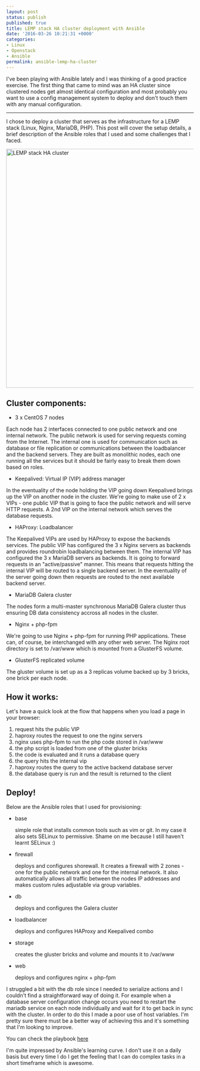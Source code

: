 ```yaml
---
layout: post
status: publish
published: true
title: LEMP stack HA cluster deployment with Ansible
date: '2016-03-26 10:21:31 +0000'
categories:
- Linux
- Openstack
- Ansible
permalink: ansible-lemp-ha-cluster
---
```


I've been playing with Ansible lately and I was thinking of a good practice exercise. The first thing that came to mind was an HA cluster since clustered nodes get almost identical configuration and most probably you want to use a config management system to deploy and don't touch them with any manual configuration. 

___

I chose to deploy a cluster that serves as the infrastructure for a LEMP stack (Linux, Nginx, MariaDB, PHP). 
This post will cover the setup details, a brief description of the Ansible roles that I used and some challenges that I faced.

<a href="{{'/public/images/lempha.jpg' | prepend: site.baseurl | prepend: site.url }}"><img src="{{'/public/images/lempha.jpg' | prepend: site.baseurl | prepend: site.url }}" alt="LEMP stack HA cluster" width="800" height="640"/></a>

## Cluster components:
 
- 3 x CentOS 7 nodes

Each node has 2 interfaces connected to one public network and one internal network. The public network is used for serving requests coming from the Internet. The internal one is used for communication such as database or file replication or communications between the loadbalancer and the backend servers.
   They are built as monolithic nodes, each one running all the services but it should be fairly easy to break them down based on roles.

- Keepalived: Virtual IP (VIP) address manager

In the eventuality of the node holding the VIP going down Keepalived brings up the VIP on another node in the cluster. We're going to make use of 2 x VIPs - one public VIP that is going to face the public network and will serve HTTP requests. A 2nd VIP on the internal network which serves the database requests.

- HAProxy: Loadbalancer

The Keepalived VIPs are used by HAProxy to expose the backends services. The public VIP has configured the 3 x Nginx servers as backends and provides roundrobin loadbalancing between them. The internal VIP has configured the 3 x MariaDB servers as backends. It is going to forward requests in an "active/passive" manner. This means that requests hitting the internal VIP will be routed to a single backend server. In the eventuality of the server going down then requests are routed to the next available backend server.

- MariaDB Galera cluster

The nodes form a multi-master synchronous MariaDB Galera cluster thus ensuring DB data consistency accross all nodes in the cluster.

- Nginx + php-fpm

We're going to use Nginx + php-fpm for running PHP applications. These can, of course, be interchanged with any other web server. The Nginx root directory is set to /var/www which is mounted from a GlusterFS volume.

- GlusterFS replicated volume

The gluster volume is set up as a 3 replicas volume backed up by 3 bricks, one brick per each node. 

## How it works:

Let's have a quick look at the flow that happens when you load a page in your browser:

  1. request hits the public VIP
  2. haproxy routes the request to one the nginx servers
  3. nginx uses php-fpm to run the php code stored in /var/www 
  4. the php script is loaded from one of the gluster bricks
  5. the code is evaluated and it runs a database query
  6. the query hits the internal vip 
  7. haproxy routes the query to the active backend database server
  7. the database query is run and the result is returned to the client

## Deploy!

Below are the Ansible roles that I used for provisioning:

 - base 
   
   simple role that installs common tools such as vim or git. In my case it also sets SELinux to permissive. Shame on me because I still haven't learnt SELinux :)
 - firewall 

   deploys and configures shorewall. It creates a firewall with 2 zones - one for the public network and one for the internal network. It also automatically allows all traffic between the nodes IP addresses and makes custom rules adjustable via group variables.
 - db 
   
    deploys and configures the Galera cluster
 - loadbalancer 
    
   deploys and configures HAProxy and Keepalived combo 
 - storage 

   creates the gluster bricks and volume and mounts it to /var/www
 - web 

   deploys and configures nginx + php-fpm 

I struggled a bit with the db role since I needed to serialize actions and I couldn't find a straightforward way of doing it. For example when a database server configuration change occurs you need to restart the mariadb service on each node individually and wait for it to get back in sync with the cluster. In order to do this I made a poor use of host variables. I'm pretty sure there must be a better way of achieving this and it's something that I'm looking to improve.

You can check the playbook <a href="https://github.com/remoteur/infra.remote-lab.net/tree/master/lemp-ha-cluster" target="_blank">here</a>

I'm quite impressed by Ansible's learning curve. I don't use it on a daily basis but every time I do I get the feeling that I can do complex tasks in a short timeframe which is awesome. 
